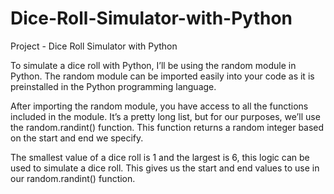 # Dice-Roll-Simulator-with-Python
Project - Dice Roll Simulator with Python

To simulate a dice roll with Python, I’ll be using the random module in Python. The random module can be imported easily into your code as it is preinstalled in the Python programming language. 

After importing the random module, you have access to all the functions included in the module. It’s a pretty long list, but for our purposes, we’ll use the random.randint() function. This function returns a random integer based on the start and end we specify.

The smallest value of a dice roll is 1 and the largest is 6, this logic can be used to simulate a dice roll. This gives us the start and end values to use in our random.randint() function.
